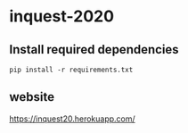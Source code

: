 # inquest-2020

## Install required dependencies

```
pip install -r requirements.txt

```

## website

https://inquest20.herokuapp.com/
